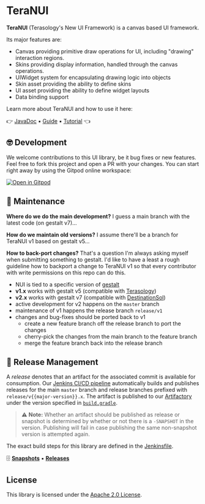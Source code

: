 # TeraNUI

**TeraNUI** (Terasology's New UI Framework) is a canvas based UI framework.

Its major features are:

- Canvas providing primitive draw operations for UI, including "drawing" interaction regions.
- Skins providing display information, handled through the canvas operations.
- UIWidget system for encapsulating drawing logic into objects
- Skin asset providing the ability to define skins
- UI asset providing the ability to define widget layouts
- Data binding support

Learn more about TeraNUI and how to use it here:

👉 [JavaDoc] ▪ [Guide] ▪ [Tutorial] 👈

## 🤓 Development

We welcome contributions to this UI library, be it bug fixes or new features. Feel free to fork this project and open a 
PR with your changes. You can start right away by using the Gitpod online workspace:

[![Open in Gitpod](https://gitpod.io/button/open-in-gitpod.svg)](https://gitpod.io/#https://github.com/MovingBlocks/TeraNUI)

## 🤖 Maintenance

**Where do we do the main development?**
I guess a main branch with the latest code (on gestalt v7)...
 
**How do we maintain old versions?**
I assume there'll be a branch for TeraNUI v1 based on gestalt v5...

**How to back-port changes?** 
That's a question I'm always asking myself when submitting something to gestalt. I'd like to have a least a rough 
guideline how to backport a change to TeraNUI v1 so that every contributor with write permissions on this repo can do this.

- NUI is tied to a specific version of [gestalt]
- **v1.x** works with gestalt v5 (compatible with [Terasology])
- **v2.x** works with gestalt v7 (compatible with [DestinationSol])
- active development for v2 happens on the `master` branch
- maintenance of v1 happens the release branch `release/v1`
- changes and bug-fixes should be ported back to v1
    - create a new feature branch off the release branch to port the changes
    - cherry-pick the changes from the main branch to the feature branch
    - merge the feature branch back into the release branch


## 🚀 Release Management

A _release_ denotes that an artifact for the associated commit is available for consumption. Our
[Jenkins CI/CD pipeline][jenkins] automatically builds and publishes releases for the main `master` branch and release
branches prefixed with `release/v{{major-version}}.x`. The artifact is published to our [Artifactory] under the version specified
in [`build.gradle`](./build.gradle).

> ⚠ **Note:** Whether an artifact should be published as release or snapshot is determined by whether or not there is a
> `-SNAPSHOT` in the version. Publishing will fail in case publishing the same non-snapshot version is attempted
> again.

The exact build steps for this library are defined in the [Jenkinsfile](./Jenkinsfile).

🗄 [**Snapshots**][artifactory-nui-snapshot] ▪ [**Releases**][artifactory-nui-release]

## License

This library is licensed under the [Apache 2.0 License](http://www.apache.org/licenses/LICENSE-2.0.html).

<!-- References -->
[gestalt]: https://github.com/MovingBlocks/gestalt
[terasology]: https://github.com/MovingBlocks/Terasology
[destinationsol]: https://github.com/MovingBlocks/DestinationSol
[guide]: https://terasology.org/TeraNUI
[javadoc]: http://jenkins.terasology.io/teraorg/job/Libraries/job/TeraNUI/job/master/javadoc/overview-summary.html
[tutorial]: https://github.com/Terasology/TutorialNUI/wiki
[jenkins]: http://jenkins.terasology.io/teraorg/job/Libraries/job/TeraNUI/
[artifactory]: http://artifactory.terasology.org/
[artifactory-nui-snapshot]: http://artifactory.terasology.org/artifactory/webapp/#/artifacts/browse/simple/General/libs-snapshot-local/org/terasology/nui
[artifactory-nui-release]: http://artifactory.terasology.org/artifactory/webapp/#/artifacts/browse/simple/General/libs-release-local/org/terasology/nui
